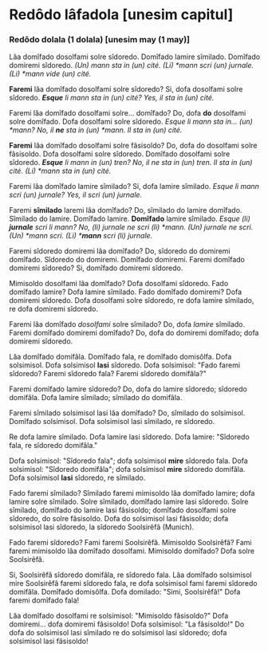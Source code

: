 # Redôdo lâfadola [unesim capitul]

### Redôdo dolala (1 dolala) [unesim may (1 may)]
Lâa domîfado dosolfami solre sîdoredo. Domîfado lamire sîmilado. Domîfado domiremi sîdoredo.
*(Un) mann sta in (un) cité. (Li) \*mann scri (un) jurnale. (Li) \*mann vide (un) cité.*

**Faremi** lâa domîfado dosolfami solre sîdoredo? Si, dofa dosolfami solre sîdoredo.
***Esque** li mann sta in (un) cité? Yes, il sta in (un) cité.*

Faremi lâa domîfado dosolfami solre... domîfado? Do, dofa **do** dosolfami solre domîfado. Dofa dosolfami solre sîdoredo.
*Esque li mann sta in... (un) \*mann? No, il **ne** sta in (un) \*mann. Il sta in (un) cité.*

**Faremi** lâa domîfado dosolfami solre fâsisoldo? Do, dofa do dosolfami solre fâsisoldo. Dofa dosolfami solre sîdoredo. Domîfado dosolfami solre sîdoredo.
***Esque** li mann in (un) tren? No, il ne sta in (un) tren. Il sta in (un) cité. (Li) \*mann sta in (un) cité.*

Faremi lâa domîfado lamire sîmilado? Si, dofa lamire sîmilado.
*Esque li mann scri (un) jurnale? Yes, il scri (un) jurnale.*

Faremi **sîmilado** laremi lâa domîfado? Do, sîmilado do lamire domîfado. Sîmilado do lamire. Domîfado lamire. **Domîfado** lamire sîmilado.
*Esque (li) **jurnale** scri li mann? No, (li) jurnale ne scri (li) \*mann. (Un) jurnale ne scri. (Un) \*mann scri. (Li) \***mann** scri (li) jurnale.*

Faremi sîdoredo domiremi lâa domîfado? Do, sîdoredo do domiremi domîfado. Sîdoredo do domiremi. Domîfado domiremi. Faremi domîfado domiremi sîdoredo? Si, domîfado domiremi sîdoredo.

Mimisoldo dosolfami lâa domîfado? Dofa dosolfami sîdoredo. Fado domîfado lamire? Dofa lamire sîmilado. Fado domîfado domiremi? Dofa domiremi sîdoredo. Dofa dosolfami solre sîdoredo, re dofa lamire sîmilado, re dofa domiremi sîdoredo.

Faremi lâa domîfado *dosolfami* solre sîmilado? Do, dofa *lamire* sîmilado. Faremi domîfado domiremi domîfado? Do, dofa do domiremi domîfado; dofa domiremi sîdoredo.

Lâa domîfado domifâla. Domîfado fala, re domîfado domisôlfa. Dofa solsimisol. Dofa solsimisol **lasi** sîdoredo. Dofa solsimisol: "Fado faremi sîdoredo? Faremi sîdoredo fala? Faremi sîdoredo domifâla?"

Faremi domîfado lamire sîdoredo? Do, dofa do lamire sîdoredo; sîdoredo domifâla. Dofa lamire sîmilado; sîmilado do domifâla.

Faremi sîmilado solsimisol lasi lâa domîfado? Do, sîmilado do solsimisol. Domîfado solsimisol. Dofa solsimisol lasi sîmilado, re sîdoredo.

Re dofa lamire sîmilado. Dofa lamire lasi sîdoredo. Dofa lamire: "Sîdoredo fala, re sîdoredo domifâla."

Dofa solsimisol: "Sîdoredo fala"; dofa solsimisol **mire** sîdoredo fala. Dofa solsimisol: "Sîdoredo domifâla"; dofa solsimisol **mire** sîdoredo domifâla. Dofa solsimisol **lasi** sîdoredo, re sîmilado.

Fado faremi sîmilado? Sîmilado faremi mimisoldo lâa domîfado lamire; dofa lamire solre sîmilado. Solre sîmilado, domîfado lamire lasi sîdoredo. Solre sîmilado, domîfado do lamire lasi fâsisoldo; domîfado dosolfami solre sîdoredo, do solre fâsisoldo. Dofa do solsimisol lasi fâsisoldo; dofa solsimisol lasi sîdoredo, la sîdoredo Soolsirêfâ (Munich).

Fado faremi sîdoredo? Fami faremi Soolsirêfâ. Mimisoldo Soolsirêfâ? Fami faremi mimisoldo lâa domîfado dosolfami. Mimisoldo domîfado? Dofa solre Soolsirêfâ.

Si, Soolsirêfâ sîdoredo domifâla, re sîdoredo fala. Lâa domîfado solsimisol mire Soolsirêfâ faremi sîdoredo fala, re dofa solsimisol fami faremi sîdoredo domifâla. Domîfado domisôlfa. Dofa domilado: "Simi, Soolsirêfâ!" Dofa faremi domîfado fala!

Lâa domîfado dosolfami re solsimisol: "Mimisoldo fâsisoldo?" Dofa domiremi... dofa domiremi fâsisoldo! Dofa solsimisol: "La fâsisoldo!" Do dofa do solsimisol lasi sîmilado re do solsimisol lasi sîdoredo; dofa solsimisol lasi fâsisoldo!
